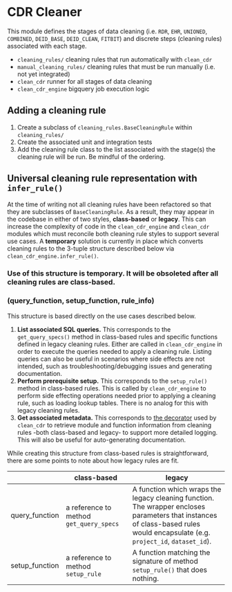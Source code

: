 # CDR Cleaner
This module defines the stages of data cleaning (i.e. `RDR`, `EHR`, `UNIONED`, `COMBINED`, `DEID_BASE`, `DEID_CLEAN`, `FITBIT`) and discrete steps (cleaning rules) associated with each stage. 

- `cleaning_rules/` cleaning rules that run automatically with `clean_cdr`
- `manual_cleaning_rules/` cleaning rules that must be run manually (i.e. not yet integrated)
- `clean_cdr` runner for all stages of data cleaning
- `clean_cdr_engine` bigquery job execution logic

## Adding a cleaning rule
1. Create a subclass of `cleaning_rules.BaseCleaningRule` within `cleaning_rules/`
1. Create the associated unit and integration tests
1. Add the cleaning rule class to the list associated with the stage(s) the cleaning rule will be run. Be mindful of the ordering. 

## Universal cleaning rule representation with `infer_rule()`
At the time of writing not all cleaning rules have been refactored so that they are subclasses of `BaseCleaningRule`. As a result, they may appear in the codebase in either of two styles, **class-based** or **legacy**. This can increase the complexity of code in the `clean_cdr_engine` and `clean_cdr` modules which must reconcile both cleaning rule styles to support several use cases. A **temporary** solution is currently in place which converts cleaning rules to the 3-tuple structure described below via  `clean_cdr_engine.infer_rule()`.

### Use of this structure is temporary. It will be obsoleted after all cleaning rules are class-based.

### (query_function, setup_function, rule_info)

This structure is based directly on the use cases described below.
1. **List associated SQL queries.** This corresponds to the `get_query_specs()` method in class-based rules and specific functions defined in legacy cleaning rules. Either are called in `clean_cdr_engine` in order to execute the queries needed to apply a cleaning rule. Listing queries can also be useful in scenarios where side effects are not intended, such as troubleshooting/debugging issues and generating documentation.
1. **Perform prerequisite setup.** This corresponds to the `setup_rule()` method in class-based rules. This is called by `clean_cdr_engine` to perform side effecting operations needed prior to applying a cleaning rule, such as loading lookup tables. There is no analog for this with legacy cleaning rules.
1. **Get associated metadata.** This corresponds to [the decorator](https://github.com/all-of-us/curation/commit/076f0e96ab75cf10b372e3690db0be77bc68dce7#diff-3b89aa0193204be72138398be0c4995eR55) used by `clean_cdr` to retrieve module and function information from cleaning rules -both class-based and legacy- to support more detailed logging. This will also be useful for auto-generating documentation.

While creating this structure from class-based rules is straightforward, there are some points to note about how legacy rules are fit.

|  | class-based | legacy |
| --- | --- | --- |
| query_function | a reference to method `get_query_specs` | A function which wraps the legacy cleaning function. The wrapper encloses parameters that instances of class-based rules would encapsulate (e.g. `project_id`, `dataset_id`). |
| setup_function | a reference to method `setup_rule` | A function matching the signature of method `setup_rule()` that does nothing. |
